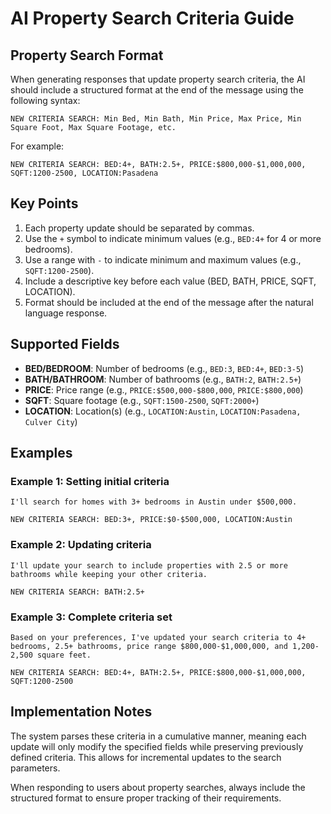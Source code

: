 # AI Property Search Criteria Guide

## Property Search Format

When generating responses that update property search criteria, the AI should include a structured format at the end of the message using the following syntax:

```
NEW CRITERIA SEARCH: Min Bed, Min Bath, Min Price, Max Price, Min Square Foot, Max Square Footage, etc.
```

For example:

```
NEW CRITERIA SEARCH: BED:4+, BATH:2.5+, PRICE:$800,000-$1,000,000, SQFT:1200-2500, LOCATION:Pasadena
```

## Key Points

1. Each property update should be separated by commas.
2. Use the `+` symbol to indicate minimum values (e.g., `BED:4+` for 4 or more bedrooms).
3. Use a range with `-` to indicate minimum and maximum values (e.g., `SQFT:1200-2500`).
4. Include a descriptive key before each value (BED, BATH, PRICE, SQFT, LOCATION).
5. Format should be included at the end of the message after the natural language response.

## Supported Fields

- **BED/BEDROOM**: Number of bedrooms (e.g., `BED:3`, `BED:4+`, `BED:3-5`)
- **BATH/BATHROOM**: Number of bathrooms (e.g., `BATH:2`, `BATH:2.5+`)
- **PRICE**: Price range (e.g., `PRICE:$500,000-$800,000`, `PRICE:$800,000`)
- **SQFT**: Square footage (e.g., `SQFT:1500-2500`, `SQFT:2000+`)
- **LOCATION**: Location(s) (e.g., `LOCATION:Austin`, `LOCATION:Pasadena, Culver City`)

## Examples

### Example 1: Setting initial criteria

```
I'll search for homes with 3+ bedrooms in Austin under $500,000.

NEW CRITERIA SEARCH: BED:3+, PRICE:$0-$500,000, LOCATION:Austin
```

### Example 2: Updating criteria

```
I'll update your search to include properties with 2.5 or more bathrooms while keeping your other criteria.

NEW CRITERIA SEARCH: BATH:2.5+
```

### Example 3: Complete criteria set

```
Based on your preferences, I've updated your search criteria to 4+ bedrooms, 2.5+ bathrooms, price range $800,000-$1,000,000, and 1,200-2,500 square feet.

NEW CRITERIA SEARCH: BED:4+, BATH:2.5+, PRICE:$800,000-$1,000,000, SQFT:1200-2500
```

## Implementation Notes

The system parses these criteria in a cumulative manner, meaning each update will only modify the specified fields while preserving previously defined criteria. This allows for incremental updates to the search parameters.

When responding to users about property searches, always include the structured format to ensure proper tracking of their requirements. 